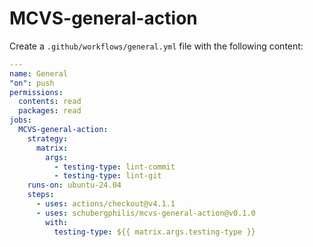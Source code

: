 # MCVS-general-action

Create a `.github/workflows/general.yml` file with the following content:

```yml
---
name: General
"on": push
permissions:
  contents: read
  packages: read
jobs:
  MCVS-general-action:
    strategy:
      matrix:
        args:
          - testing-type: lint-commit
          - testing-type: lint-git
    runs-on: ubuntu-24.04
    steps:
      - uses: actions/checkout@v4.1.1
      - uses: schubergphilis/mcvs-general-action@v0.1.0
        with:
          testing-type: ${{ matrix.args.testing-type }}
```
